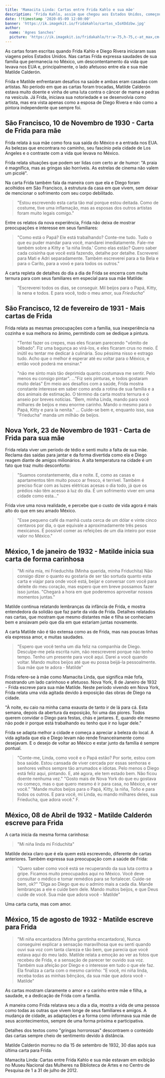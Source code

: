```yaml
---
title: 'Mamacita Linda: Cartas entre Frida Kahlo e sua mãe'
description: 'Frida Kahlo, assim que chegou aos Estados Unidos, começou a escrever cartas expressando a saudade que sentia em relação à família.'
date: !!timestamp '2020-05-09 12:00:00'
banner: 'https://ik.imagekit.io/fridakahlo/cartas_vIoXOdzbw.jpg'
author:
  name: 'Agnes Sanches'
  picture: 'https://ik.imagekit.io/fridakahlo/tr:w-75,h-75,c-at_max,cm-pad_resize,bg-FFFFFF/agnes-sanches_EKJX8RT0S.png'
---
```


As cartas foram escritas quando Frida Kahlo e Diego Rivera iniciaram suas viagens pelos Estados Unidos. Nas cartas Frida expressa saudades de sua família que permanecia no México, um descontentamento da vida que levava nos EUA e, principalmente, o lado afetuoso entre ela e sua mãe Matilde Calderón.

Frida e Matilde enfrentaram desafios na saúde e ambas eram casadas com artistas. No período em que as cartas foram trocadas, Matilde Calderón estava muito doente e vinha de uma luta contra o câncer de mama e pedras na vesícula. Já Frida, iniciava sua notoriedade e se desenvolvia como artista, mas era vista apenas como a esposa de Diego Rivera e não como a pintora independente que sempre foi.

## São Francisco, 10 de Novembro de 1930 - Carta de Frida para mãe

Frida relata à sua mãe como fora sua saída do México e a entrada nos EUA. As belezas que encontrara no caminho, seu fascínio pela cidade de Los Angeles e o contraste com a vida que levava no México.

Frida relata situações que podem ser lidas com certo ar de humor: "A praia é magnífica, mas as gringas são horríveis. As estrelas de cinema não valem um picolé".

Na carta Frida também fala da maneira com que ela e Diego foram acolhidos em São Francisco, à estrutura da casa em que vivem, sem deixar de mencionar o sofrimento com seu corpo debilitado.

> "Estou escrevendo esta carta tão mal porque estou deitada. Como de costume, tive uma inflamação, mas as esposas dos outros artistas foram muito legais comigo."

Entre os relatos da nova experiência, Frida não deixa de mostrar preocupações e interesse em seus familiares:

> "Como está o Papá? Ele está trabalhando? Conte-me tudo. Tudo o que eu puder mandar para você, mandarei imediatamente. Fale-me também sobre a Kitty e 'la niña linda.' Como elas estão? Quero saber cada coisinha que você está fazendo, detalhe por detalhe. Escreverei para Mati e Adri separadamente. Também escreverei para a tia Bela e para o Carito, para a vovó e para todos os outros."

A carta repleta de detalhes do dia a dia de Frida se encerra com muita ternura para com seus familiares em especial para sua mãe Matilde:

> "Escreverei todos os dias, se conseguir. Mil beijos para o Papá, Kitty, la nena e todos. E para você, todo o meu amor, sua _Frieducha_"

## São Francisco, 12 de fevereiro de 1931 - Mais cartas de Frida

Frida relata as mesmas preocupações com a família, sua inexperiência na cozinha e sua melhora no ânimo, permitindo com se dedique a pintura.

> "Tentei fazer os crepes, mas eles ficaram parecendo "vômito de bêbado". Fiz uma bagunça ao virá-los, e eles ficaram crus no meio. É inútil eu tentar me dedicar à culinária. Sou péssima nisso e estrago tudo. Acho que o melhor é esperar até eu voltar para o México, e então você poderá me ensinar."

> "não me sinto mais tão deprimida quanto costumava me sentir. Pelo menos eu consigo pintar".
> ..."Fiz seis pinturas, e todos gostaram muito delas"
> Em meio aos desafios com a saúde, Frida mostra constante interesse em saber como anda a rotina de sua família e a dos animais de estimação.
> O término da carta mostra ternura e o anseio por breves notícias.
> "Bem, minha Linda, mando para você milhares de beijos e meu enorme carinho. Mando o mesmo para o Papá, Kitty e para la nenita."
> ... Cuide-se bem e, enquanto isso, sua "Frieducha" manda um milhão de beijos.

## Nova York, 23 de Novembro de 1931 - Carta de Frida para sua mãe

Frida relata viver um período de tédio e senti muito a falta de sua mãe. Reclama das saídas para jantar e da forma divertida como ela e Diego reagem diante de amigos milionários. A alta temperatura na cidade é um fato que traz muito desconforto:

> "Suamos constantemente, dia e noite. E, como as casas e apartamentos têm muito pouco ar fresco, é terrível. Também é preciso ficar com as luzes elétricas acesas o dia todo, já que os prédios não têm acesso à luz do dia. É um sofrimento viver em uma cidade como esta..."

Frida vive uma nova realidade, e percebe que o custo de vida agora é mais alto do que em seu amado México.

> "Esse pequeno café da manhã custa cerca de um dólar e vinte cinco centavos por dia, o que equivale a aproximadamente três pesos mexicanos. É possível comer as refeições de um dia inteiro por esse valor no México."

## México, 1 de janeiro de 1932 - Matilde inicia sua carta de forma carinhosa

> "Mi niña mía, mi Frieduchita (Minha querida, minha Friduchita)
> Não consigo dizer o quanto eu gostaria de ser tão sortuda quanto esta carta e viajar para onde você está, beijar e conversar com você para deleite do meu coração, mas espero que em breve possamos fazer isso juntas. "Chegará a hora em que poderemos aproveitar nossos momentos juntas."

Matilde continua relatando lembranças da infância de Frida, e mostra entendedora da solidão que faz parte da vida de Frida. Detalhes relatados nas cartas, que mostram que mesmo distantes mãe e filha se conheciam bem e ansiavam pelo que dia em que estariam juntas novamente.

A carta Matilde não é tão extensa como as de Frida, mas nas poucas linhas ela expressa amor, e muitas saudades.

> "Espero que você tenha um dia feliz na companhia de Diego. Desculpe-me pela escrita ruim, não reescreverei porque não tenho tempo. Tenho um presente para você aqui. Darei a você quando voltar. Mando muitos beijos até que eu possa beijá-la pessoalmente.
> Sua mãe que te adora - Matilde"

Frida refere-se à mãe como Mamacita Linda, que significa mãe fofa, mostrando um lado carinhoso e afetuoso.
Nova York, 8 de Janeiro de 1932 - Frida escreve para sua mãe Matilde. Neste período vivendo em Nova York, Frida relata uma vida agitada devido à exposição das obras de Diego na cidade.

"À noite, eu caio na minha cama exausta de tanto ir de lá para cá. Esta semana, depois da abertura da exposição, foi uma das piores. Todos querem convidar o Diego para festas, chás e jantares. E, quando ele mesmo não pode ir porque está trabalhando eu tenho que ir no lugar dele."

Frida se adapta melhor a cidade e começa a apreciar a beleza do local. A vida agitada que ela e Diego levam não rende financeiramente como desejavam. E o desejo de voltar ao México e estar junto da família é sempre pontual.

> "Conte-me, Linda, como você e o Papá estão? Por sorte, estou com boa saúde. Estou cansada de viver cercada por essas senhoras e senhores velhos sempre tão arrumados e idiotas. Pelo menos o Diego está feliz aqui, pintando. E, até agora, ele tem estado bem. Não ficou doente nenhuma vez."
> "Gosto mais de Nova York do que eu gostava no começo, mas o que quero mesmo é ir para casa, no México, e ver você."
> "Mande muitos beijos para o Papá, Kitty, la niña, Toño e para todos os outros. E para você, mi Linda, eu mando milhares deles, sua Frieducha, que adora você." F.

## México, 08 de Abril de 1932 - Matilde Calderón escreve para Frida

A carta inicia da mesma forma carinhosa:

> "Mi niña linda mi Friduchita"

Matilde deixa claro que é ela quem está escrevendo, diferente de cartas anteriores. Também expressa sua preocupação com a saúde de Frida:

> "Quero saber como você está se recuperando da sua luta contra a gripe. Ficamos muito preocupados aqui no México. Você deve consultar o médico e tomar remédios para se fortalecer. Cuide-se bem, ok?"
> "Diga ao Diego que eu o admiro mais a cada dia. Mande lembranças a ele e cuide bem dele. Mando muitos beijos, e que Deus cuide de você. Sua mãe que adora você - Matilde"

Uma carta curta, mas com amor.

## México, 15 de agosto de 1932 - Matilde escreve para Frida

> "Mi niña encantadora (Minha garotinha encantadora),
> Nunca conseguirei explicar a sensação maravilhosa que eu senti quando ouvi sua voz com tanta clareza e tão bem, que parecia que você estava aqui do meu lado.
> Matilde relata a emoção ao ver as fotos que recebeu de Frida, e a sensação de parecer ter ouvido sua voz. Também sua afeição por Diego e o interesse em tudo o que ele faz. Ela finaliza a carta com o mesmo carinho:
> "E você, mi niña linda, receba todas as minhas bênçãos, da sua mãe que adora você - Matilde"

As cartas mostram claramente o amor e o carinho entre mãe e filha, a saudade, e a dedicação de Frida com a família.

A maneira como Frida relatava seu a dia a dia, mostra a vida de uma pessoa como todas as outras que vivem longe de seus familiares e amigos. A mudança de cidade, as adaptações e a forma como informava sua mãe de seus acontecimentos, sempre de uma forma próxima e participativa.

Detalhes dos textos como "gringas horrorosas" descontraem o conteúdo das cartas sempre cheio de sentimento devido à distância.

Matilde Calderón morreu no dia 15 de setembro de 1932, 30 dias após sua última carta para Frida.

Mamacita Linda: Cartas entre Frida Kahlo e sua mãe estavam em exibição no Museu Nacional das Mulheres na Biblioteca de Artes e no Centro de Pesquisa de 1 a 31 de julho de 2012.
